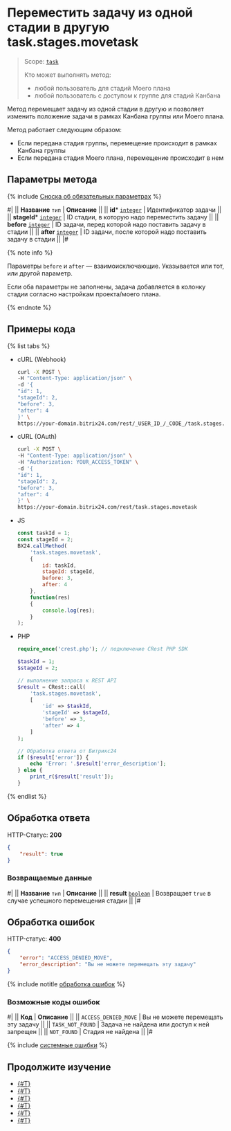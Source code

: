 # Переместить задачу из одной стадии в другую task.stages.movetask

> Scope: [`task`](../../scopes/permissions.md)
>
> Кто может выполнять метод:
> - любой пользователь для стадий Моего плана
> - любой пользователь с доступом к группе для стадий Канбана

Метод перемещает задачу из одной стадии в другую и позволяет изменить положение задачи в рамках Канбана группы или Моего плана.

Метод работает следующим образом:
- Если передана стадия группы, перемещение происходит в рамках Канбана группы
- Если передана стадия Моего плана, перемещение происходит в нем

## Параметры метода

{% include [Сноска об обязательных параметрах](../../../_includes/required.md) %}

#|
|| **Название**
`тип` | **Описание** ||
|| **id***
[`integer`](../../data-types.md) | Идентификатор задачи ||
|| **stageId***
[`integer`](../../data-types.md) | ID стадии, в которую надо переместить задачу ||
|| **before**
[`integer`](../../data-types.md) | ID задачи, перед которой надо поставить задачу в стадии ||
|| **after**
[`integer`](../../data-types.md) | ID задачи, после которой надо поставить задачу в стадии ||
|#

{% note info %}

Параметры `before` и `after` — взаимоисключающие. Указывается или тот, или другой параметр.

Если оба параметры не заполнены, задача добавляется в колонку стадии согласно настройкам проекта/моего плана.

{% endnote %}

## Примеры кода

{% list tabs %}

- cURL (Webhook)

    ```bash
    curl -X POST \
    -H "Content-Type: application/json" \
    -d '{
    "id": 1,
    "stageId": 2,
    "before": 3,
    "after": 4
    }' \
    https://your-domain.bitrix24.com/rest/_USER_ID_/_CODE_/task.stages.movetask
    ```

- cURL (OAuth)

    ```bash
    curl -X POST \
    -H "Content-Type: application/json" \
    -H "Authorization: YOUR_ACCESS_TOKEN" \
    -d '{
    "id": 1,
    "stageId": 2,
    "before": 3,
    "after": 4
    }' \
    https://your-domain.bitrix24.com/rest/task.stages.movetask
    ```

- JS

    ```js
    const taskId = 1;
    const stageId = 2;
    BX24.callMethod(
        'task.stages.movetask',
        {
            id: taskId,
            stageId: stageId,
            before: 3,
            after: 4
        },
        function(res)
        {
            console.log(res);
        }
    );
    ```

- PHP

    ```php
    require_once('crest.php'); // подключение CRest PHP SDK

    $taskId = 1;
    $stageId = 2;

    // выполнение запроса к REST API
    $result = CRest::call(
        'task.stages.movetask',
        [
            'id' => $taskId,
            'stageId' => $stageId,
            'before' => 3,
            'after' => 4
        ]
    );

    // Обработка ответа от Битрикс24
    if ($result['error']) {
        echo 'Error: '.$result['error_description'];
    } else {
        print_r($result['result']);
    }
    ```

{% endlist %}

## Обработка ответа

HTTP-Статус: **200**

```json
{
    "result": true
}
```

### Возвращаемые данные

#|
|| **Название**
`тип` | **Описание** ||
|| **result** 
[`boolean`](../../data-types.md) | Возвращает `true` в случае успешного перемещения стадии
||
|#

## Обработка ошибок

HTTP-статус: **400**

```json
{
    "error": "ACCESS_DENIED_MOVE",
    "error_description": "Вы не можете перемещать эту задачу"
}
```

{% include notitle [обработка ошибок](../../../_includes/error-info.md) %}

### Возможные коды ошибок

#|
|| **Код** | **Описание** ||
|| `ACCESS_DENIED_MOVE` | Вы не можете перемещать эту задачу ||
|| `TASK_NOT_FOUND` | Задача не найдена или доступ к ней запрещен ||
|| `NOT_FOUND` | Стадия не найдена ||
|#

{% include [системные ошибки](../../../_includes/system-errors.md) %}

## Продолжите изучение 

- [{#T}](./index.md)
- [{#T}](./task-stages-add.md)
- [{#T}](./task-stages-update.md)
- [{#T}](./task-stages-get.md)
- [{#T}](./task-stages-can-move-task.md)
- [{#T}](./task-stages-delete.md)